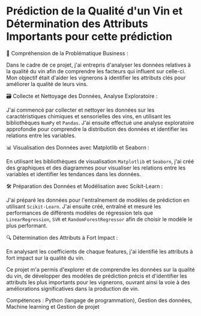 # Prédiction de la Qualité d'un Vin et Détermination des Attributs Importants pour cette prédiction

🍷 Compréhension de la Problématique Business :

Dans le cadre de ce projet, j'ai entrepris d'analyser les données relatives à la qualité du vin afin de comprendre les facteurs qui influent sur celle-ci. Mon objectif était d'aider les vignerons à identifier les attributs clés pour améliorer la qualité de leurs vins.

🗃️ Collecte et Nettoyage des Données, Analyse Exploratoire :

J'ai commencé par collecter et nettoyer les données sur les caractéristiques chimiques et sensorielles des vins, en utilisant les bibliothèques `NumPy` et `Pandas`. J'ai ensuite effectué une analyse exploratoire approfondie pour comprendre la distribution des données et identifier les relations entre les variables.

📊 Visualisation des Données avec Matplotlib et Seaborn :

En utilisant les bibliothèques de visualisation `Matplotlib` et `Seaborn`, j'ai créé des graphiques et des diagrammes pour visualiser les relations entre les variables et identifier les tendances dans les données.

🛠️ Préparation des Données et Modélisation avec Scikit-Learn :

J'ai préparé les données pour l'entraînement de modèles de prédiction en utilisant `Scikit-Learn`. J'ai ensuite créé, entraîné et mesuré les performances de différents modèles de régression tels que `LinearRegression`, `SVR` et `RandomForestRegressor` afin de choisir le modèle le plus performant.

🔍 Détermination des Attributs à Fort Impact :

En analysant les coefficients de chaque features, j'ai identifié les attributs à fort impact sur la qualité du vin.

Ce projet m'a permis d'explorer et de comprendre les données sur la qualité du vin, de développer des modèles de prédiction précis et d'identifier les attributs les plus importants pour les vignerons, ouvrant ainsi la voie à des améliorations significatives dans la production de vin.


Compétences : Python (langage de programmation), Gestion des données, Machine learning et Gestion de projet
